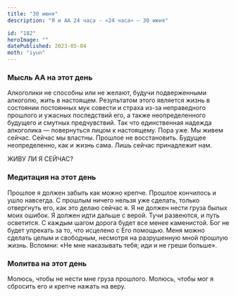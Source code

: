 ```yaml
---
title: "30 июня"
description: "Я и АА 24 часа - «24 часа» — 30 июня"

id: "182"
heroImage: ""
datePublished: 2023-05-04
moth: "iyun"
---
```


### Мысль АА на этот день

Алкоголики не способны или не желают, будучи подверженными алкоголю, жить в
настоящем. Результатом этого является жизнь в состоянии постоянных мук совести
и страха из-за неправедного прошлого и ужасных последствий его, а также
неопределенного будущего и смутных предчувствий. Так что единственная надежда
алкоголика — повернуться лицом к настоящему. Пора уже. Мы живем сейчас. Сейчас
мы властны. Прошлое не восстановить. Будущее неопределенно, как и жизнь сама.
Лишь сейчас принадлежит нам.

ЖИВУ ЛИ Я СЕЙЧАС?

### Медитация на этот день

Прошлое я должен забыть как можно крепче. Прошлое кончилось и ушло навсегда. С
прошлым ничего нельзя уже сделать, только отвергнуть его, как это делаю сейчас
я. Я не должен нести груза былых моих ошибок. Я должен идти дальше с верой.
Тучи развеются, и путь осветится. С каждым шагом дорога будет все менее
каменистой. Бог не будет упрекать за то, что исцелено с Его помощью. Меня
можно сделать целым и свободным, несмотря на разрушенную мной прошлую жизнь.
Вспомни: «Не мне наказывать тебя; иди и не греши больше».

### Молитва на этот день

Молюсь, чтобы не нести мне груза прошлого. Молюсь, чтобы мог я сбросить его и
крепче нажать на веру.

